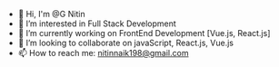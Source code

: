 
- 👋 Hi, I'm @G Nitin
- 👀 I’m interested in Full Stack Development
- 🔭 I’m currently working on FrontEnd Development [Vue.js, React.js]
- 👯 I’m looking to collaborate on javaScript, React.js, Vue.js
- 📫 How to reach me: nitinnaik198@gmail.com

